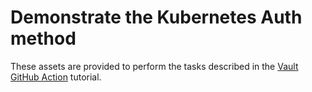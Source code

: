 # Demonstrate the Kubernetes Auth method

These assets are provided to perform the tasks described in the [Vault GitHub
Action](https://learn.hashicorp.com/tutorials/vault/password-policy-templates)
tutorial.
